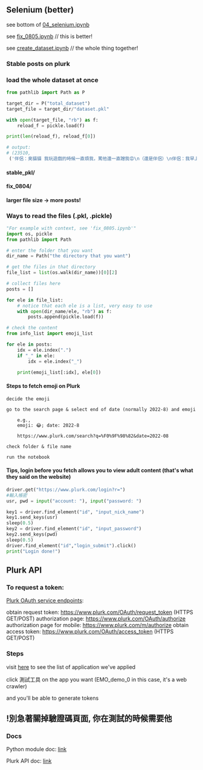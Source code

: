 
## Selenium (better)

see bottom of [04_selenium.ipynb](https://github.com/Kelvinthedrugger/-AI-/blob/main/PLURK/04_use_selenium.ipynb)

see [fix_0805.ipynb](https://github.com/Kelvinthedrugger/-AI-/blob/main/PLURK/fix_0805.ipynb) // this is better!

see [create_dataset.ipynb](https://github.com/Kelvinthedrugger/-AI-/blob/main/PLURK/create_dataset.ipynb) // the whole thing together!

### Stable posts on plurk

### load the whole dataset at once

```python
from pathlib import Path as P

target_dir = P("total_dataset")
target_file = target_dir/"dataset.pkl"

with open(target_file, "rb") as f:
    reload_f = pickle.load(f)

print(len(reload_f), reload_f[0])

# output:
# (23510,
 ('伴侶：臭貓貓 我玩遊戲的時候一直煩我，罵他還一直蹭我😡\n（還是伴侶）\n伴侶：我早上幫他乾洗澡後他就不讓我摸摸了😭', 'anger', '😡'))
```

#### stable_pkl/
#### fix_0804/

#### larger file size -> more posts!

### Ways to read the files (.pkl, .pickle)

```python
"For example with context, see 'fix_0805.ipynb'"
import os, pickle
from pathlib import Path

# enter the folder that you want
dir_name = Path("the directory that you want")

# get the files in that directory
file_list = list(os.walk(dir_name))[0][2]

# collect files here
posts = []

for ele in file_list:
    # notice that each ele is a list, very easy to use
    with open(dir_name/ele, "rb") as f:
        posts.append(pickle.load(f))

# check the content
from info_list import emoji_list

for ele in posts:
    idx = ele.index(".")
    if "_" in ele:
        idx = ele.index("_")

    print(emoji_list[:idx], ele[0]) 

```

#### Steps to fetch emoji on Plurk
   
    decide the emoji

    go to the search page & select end of date (normally 2022-8) and emoji

        e.g.,
        emoji: 😂; date: 2022-8
        
        https://www.plurk.com/search?q=%F0%9F%98%82&date=2022-08

    check folder & file name

    run the notebook


#### Tips, login before you fetch allows you to view adult content (that's what they said on the website)
```python
driver.get("https://www.plurk.com/login?r=")
#輸入帳密
usr, pwd = input("account: "), input("password: ") 

key1 = driver.find_element("id", "input_nick_name")
key1.send_keys(usr)
sleep(0.5)
key2 = driver.find_element("id", "input_password")
key2.send_keys(pwd)
sleep(0.5)
driver.find_element("id","login_submit").click()
print("Login done!")

```

## Plurk API

### To request a token:
        
[Plurk OAuth service endpoints](https://www.plurk.com/API/2):

obtain request token: https://www.plurk.com/OAuth/request_token (HTTPS GET/POST)
authorization page: https://www.plurk.com/OAuth/authorize
authorization page for mobile: https://www.plurk.com/m/authorize
obtain access token: https://www.plurk.com/OAuth/access_token (HTTPS GET/POST)


### Steps

visit [here](https://www.plurk.com/PlurkApp/) to see the list of application we've applied

click 測試工具 on the app you want (EMO_demo_0 in this case, it's a web crawler)

and you'll be able to generate tokens


## !別急著關掉驗證碼頁面, 你在測試的時候需要他


### Docs

Python module doc: [link](https://github.com/clsung/plurk-oauth)

Plurk API doc: [link](https://www.plurk.com/API/2)

